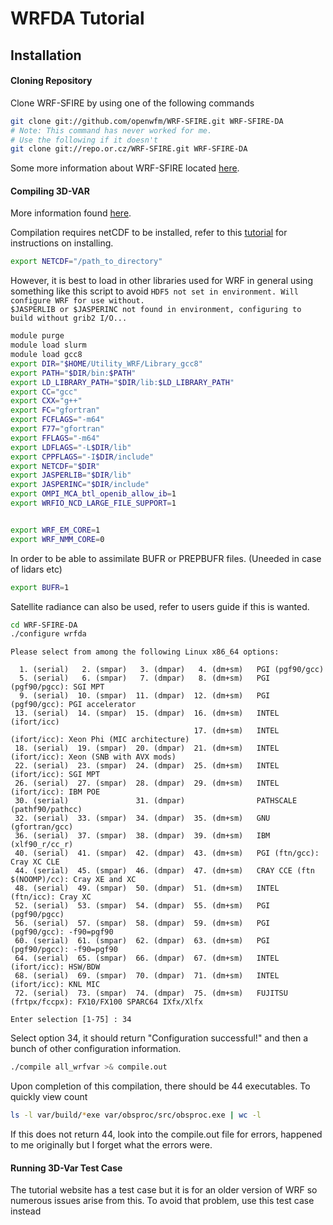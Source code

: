 
# WRFDA Tutorial

## Installation

#### Cloning Repository
Clone WRF-SFIRE by using one of the following commands

```bash
git clone git://github.com/openwfm/WRF-SFIRE.git WRF-SFIRE-DA
# Note: This command has never worked for me.
# Use the following if it doesn't
git clone git://repo.or.cz/WRF-SFIRE.git WRF-SFIRE-DA
```
Some more information about WRF-SFIRE located [here](https://wiki.openwfm.org/wiki/How_to_get_WRF-SFIRE).

#### Compiling 3D-VAR 
More information found [here](https://www2.mmm.ucar.edu/wrf/users/wrfda/Docs/user_guide_V3.7.1/users_guide_chap6.htm).

Compilation requires netCDF to be installed, refer to this [tutorial](https://www2.mmm.ucar.edu/wrf/OnLineTutorial/compilation_tutorial.php#STEP2) for instructions on installing.

```bash
export NETCDF="/path_to_directory"
```
However, it is best to load in other libraries used for WRF in general using something like this script to avoid 
`HDF5 not set in environment. Will configure WRF for use without.`<br>
`$JASPERLIB or $JASPERINC not found in environment, configuring to build without grib2 I/O...`

```bash
module purge
module load slurm
module load gcc8
export DIR="$HOME/Utility_WRF/Library_gcc8"
export PATH="$DIR/bin:$PATH"
export LD_LIBRARY_PATH="$DIR/lib:$LD_LIBRARY_PATH"
export CC="gcc"
export CXX="g++"
export FC="gfortran"
export FCFLAGS="-m64"
export F77="gfortran"
export FFLAGS="-m64"
export LDFLAGS="-L$DIR/lib"
export CPPFLAGS="-I$DIR/include"
export NETCDF="$DIR"
export JASPERLIB="$DIR/lib"
export JASPERINC="$DIR/include"
export OMPI_MCA_btl_openib_allow_ib=1
export WRFIO_NCD_LARGE_FILE_SUPPORT=1


export WRF_EM_CORE=1
export WRF_NMM_CORE=0
```

In order to be able to assimilate BUFR or PREPBUFR files. (Uneeded in case of lidars etc)
```bash
export BUFR=1
```
Satellite radiance can also be used, refer to users guide if this is wanted.

```bash
cd WRF-SFIRE-DA
./configure wrfda
```
```
Please select from among the following Linux x86_64 options:

  1. (serial)   2. (smpar)   3. (dmpar)   4. (dm+sm)   PGI (pgf90/gcc)
  5. (serial)   6. (smpar)   7. (dmpar)   8. (dm+sm)   PGI (pgf90/pgcc): SGI MPT
  9. (serial)  10. (smpar)  11. (dmpar)  12. (dm+sm)   PGI (pgf90/gcc): PGI accelerator
 13. (serial)  14. (smpar)  15. (dmpar)  16. (dm+sm)   INTEL (ifort/icc)
                                         17. (dm+sm)   INTEL (ifort/icc): Xeon Phi (MIC architecture)
 18. (serial)  19. (smpar)  20. (dmpar)  21. (dm+sm)   INTEL (ifort/icc): Xeon (SNB with AVX mods)
 22. (serial)  23. (smpar)  24. (dmpar)  25. (dm+sm)   INTEL (ifort/icc): SGI MPT
 26. (serial)  27. (smpar)  28. (dmpar)  29. (dm+sm)   INTEL (ifort/icc): IBM POE
 30. (serial)               31. (dmpar)                PATHSCALE (pathf90/pathcc)
 32. (serial)  33. (smpar)  34. (dmpar)  35. (dm+sm)   GNU (gfortran/gcc)
 36. (serial)  37. (smpar)  38. (dmpar)  39. (dm+sm)   IBM (xlf90_r/cc_r)
 40. (serial)  41. (smpar)  42. (dmpar)  43. (dm+sm)   PGI (ftn/gcc): Cray XC CLE
 44. (serial)  45. (smpar)  46. (dmpar)  47. (dm+sm)   CRAY CCE (ftn $(NOOMP)/cc): Cray XE and XC
 48. (serial)  49. (smpar)  50. (dmpar)  51. (dm+sm)   INTEL (ftn/icc): Cray XC
 52. (serial)  53. (smpar)  54. (dmpar)  55. (dm+sm)   PGI (pgf90/pgcc)
 56. (serial)  57. (smpar)  58. (dmpar)  59. (dm+sm)   PGI (pgf90/gcc): -f90=pgf90
 60. (serial)  61. (smpar)  62. (dmpar)  63. (dm+sm)   PGI (pgf90/pgcc): -f90=pgf90
 64. (serial)  65. (smpar)  66. (dmpar)  67. (dm+sm)   INTEL (ifort/icc): HSW/BDW
 68. (serial)  69. (smpar)  70. (dmpar)  71. (dm+sm)   INTEL (ifort/icc): KNL MIC
 72. (serial)  73. (smpar)  74. (dmpar)  75. (dm+sm)   FUJITSU (frtpx/fccpx): FX10/FX100 SPARC64 IXfx/Xlfx

Enter selection [1-75] : 34
```
Select option 34, it should return "Configuration successful!" and then a bunch of other configuration information.

```bash
./compile all_wrfvar >& compile.out
```
Upon completion of this compilation, there should be 44 executables. To quickly view count
```bash
ls -l var/build/*exe var/obsproc/src/obsproc.exe | wc -l
```
If this does not return 44, look into the compile.out file for errors, happened to me originally but I forget what the errors were.

#### Running 3D-Var Test Case 
The tutorial website has a test case but it is for an older version of WRF so numerous issues arise from this. To avoid that problem, use this test case instead
